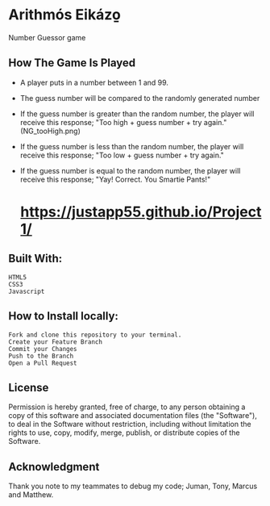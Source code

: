   

# Arithmós Eikázo̱ 
Number Guessor game

   ## How The Game Is Played
- A player puts in a number between 1 and 99. 
- The guess number will be compared to the randomly generated number
- If the guess number is greater than the random number, the player will    
  receive this response;  "Too high + guess number + try again."
     (NG_tooHigh.png)

- If the guess number is less than the random number, the player will 
  receive this response; "Too low  + guess number + try again."
- If the guess number is  equal to the random number, the player will 
  receive this response; "Yay! Correct.  You Smartie Pants!"

  # https://justapp55.github.io/Project1/

 ## Built With:
    HTML5
    CSS3
    Javascript

 ## How to Install locally:
    Fork and clone this repository to your terminal.
    Create your Feature Branch
    Commit your Changes 
    Push to the Branch
    Open a Pull Request

 ## License
   Permission is hereby granted, free of charge, to any person obtaining a copy of this software and associated documentation files (the "Software"), to deal in the Software without restriction, including without limitation the rights to use, copy, modify, merge, publish, or distribute copies of the Software.

 ## Acknowledgment
   Thank you note to my teammates to debug my code; Juman, Tony, Marcus and Matthew.